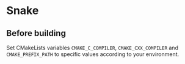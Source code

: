 # Snake

## Before building

Set CMakeLists variables `CMAKE_C_COMPILER`, `CMAKE_CXX_COMPILER` and `CMAKE_PREFIX_PATH` to specific values according to your environment.